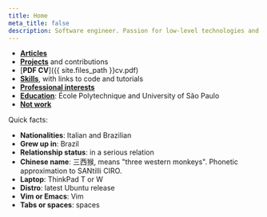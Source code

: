 ```yaml
---
title: Home
meta_title: false
description: Software engineer. Passion for low-level technologies and educational applications.
---
```


- [**Articles**](articles)
- [**Projects**](projects) and contributions
- [**PDF CV**]({{ site.files_path }}cv.pdf)
- [**Skills**](skills), with links to code and tutorials
- [**Professional interests**](interests)
- [**Education**](education): École Polytechnique and University of São Paulo
- [**Not work**](not-work/)

Quick facts:

- **Nationalities**: Italian and Brazilian
- **Grew up in**: Brazil
- **Relationship status**: in a serious relation
- **Chinese name**: 三西猴, means "three western monkeys". Phonetic approximation to SANtilli CIRO.
- **Laptop**: ThinkPad T or W
- **Distro**: latest Ubuntu release
- **Vim or Emacs**: Vim
- **Tabs or spaces**: spaces
